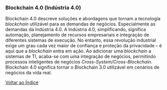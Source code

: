 ### Blockchain 4.0 (Indústria 4.0)

Blockchain 4.0 descreve soluções e abordagens que tornam a tecnologia _blockchain_ utilizável para as demandas de negócios. Especialmente as demandas da Indústria 4.0. A Indústria 4.0, simplificando, significa automação, planejamento de recursos empresariais e integração de diferentes sistemas de execução. No entanto, essa revolução industrial exige um grau cada vez maior de confiança e proteção da privacidade – é aqui que a _blockchain_ entra em ação. Ao adicionar uma _blockchain_ a sistemas de TI, acaba-se com uma integração de negócios, permitindo processos inteligentes de negócios _Cross-System/Cross-Blockchain_. Blockchain 4.0 significa tornar o Blockchain 3.0 utilizável em cenários de negócios da vida real.

[Voltar ao Índice](../)